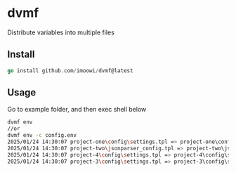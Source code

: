 # dvmf
Distribute variables into multiple files
## Install
```go
go install github.com/imoowi/dvmf@latest
```
## Usage
Go to example folder, and then exec shell below
```sh
dvmf env
//or
dvmf env -c config.env
2025/01/24 14:30:07 project-one\config\settings.tpl => project-one\config\settings.yml
2025/01/24 14:30:07 project-two\jsonparser_config.tpl => project-two\jsonparser_config.json
2025/01/24 14:30:07 project-4\config\settings.tpl => project-4\config\settings.yml
2025/01/24 14:30:07 project-3\config\settings.tpl => project-3\config\settings.yml
```